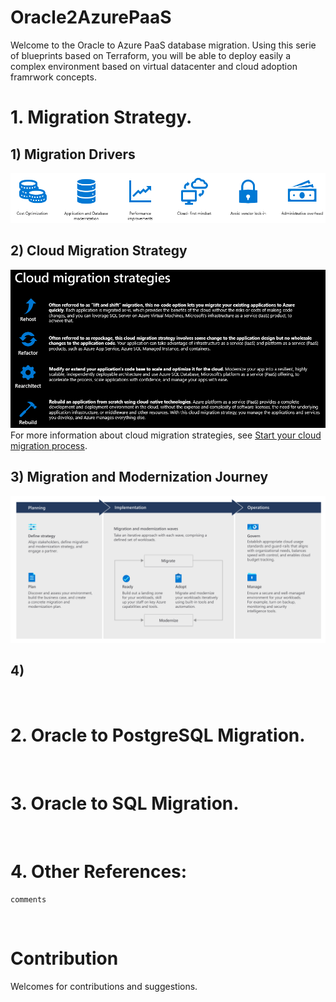 # Oracle2AzurePaaS
Welcome to the Oracle to Azure PaaS database migration.
Using this serie of blueprints based on Terraform, you will be able to deploy easily a complex environment based on virtual datacenter and cloud adoption framrwork concepts. 
<br/>

# 1. Migration Strategy.

## 1) Migration Drivers
![01_01.migration_drivers](https://github.com/Gary3207Lee/Oracle2AzurePaaS/blob/main/01.MigrationStrategy/Resources/Image/01_01.migration_drivers.png "migration_drivers")
<br/>

## 2) Cloud Migration Strategy
![01_02.cloud_migration_strategy](https://github.com/Gary3207Lee/Oracle2AzurePaaS/blob/main/01.MigrationStrategy/Resources/Image/01_02.cloud_migration_strategy.png "migration_drivers")
For more information about cloud migration strategies, see [Start your cloud migration process](https://azure.microsoft.com/en-us/migration/migration-journey/).
<br/>

## 3) Migration and Modernization Journey
![01_03.migration_and_modernization_journey](https://github.com/Gary3207Lee/Oracle2AzurePaaS/blob/main/01.MigrationStrategy/Resources/Image/01_03.migration_and_modernization_journey.png "migration_and_modernization_journey")
<br/>

## 4) 

<br/>

# 2. Oracle to PostgreSQL Migration.
<br/>

# 3. Oracle to SQL Migration.
<br/>

# 4. Other References: 
```
comments
```
<br/>

# Contribution

Welcomes for contributions and suggestions.